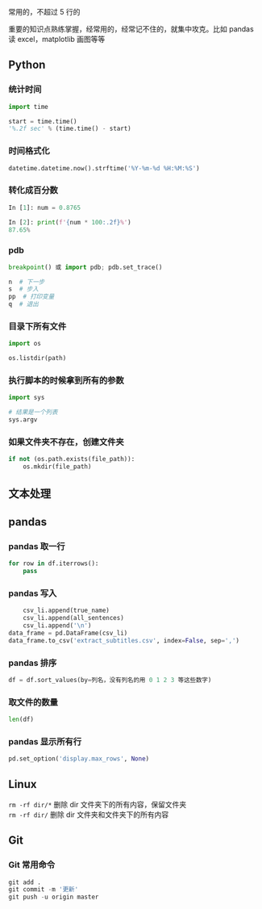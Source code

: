 
常用的，不超过 5 行的  

重要的知识点熟练掌握，经常用的，经常记不住的，就集中攻克。比如 pandas 读 excel，matplotlib 画图等等  

## Python 

### 统计时间  

```python 
import time 

start = time.time()    
'%.2f sec' % (time.time() - start)
```


### 时间格式化  

```python 
datetime.datetime.now().strftime('%Y-%m-%d %H:%M:%S')
```


### 转化成百分数  

```python 
In [1]: num = 0.8765

In [2]: print(f'{num * 100:.2f}%')
87.65%
```



### pdb  

```python 
breakpoint() 或 import pdb; pdb.set_trace()
```

```python 
n  # 下一步
s  # 步入  
pp  # 打印变量  
q  # 退出
```


### 目录下所有文件  

```python 
import os 

os.listdir(path)
```

### 执行脚本的时候拿到所有的参数  

```python 
import sys 

# 结果是一个列表  
sys.argv
```


### 如果文件夹不存在，创建文件夹  

```python 
if not (os.path.exists(file_path)):
    os.mkdir(file_path)
```


## 文本处理  





## pandas 

### pandas 取一行  

```python
for row in df.iterrows():
    pass 
```


### pandas 写入  

```python
    csv_li.append(true_name) 
    csv_li.append(all_sentences)
    csv_li.append('\n')
data_frame = pd.DataFrame(csv_li) 
data_frame.to_csv('extract_subtitles.csv', index=False, sep=',')
```


### pandas 排序  

```python 
df = df.sort_values(by=列名，没有列名的用 0 1 2 3 等这些数字)
```

### 取文件的数量  

```python 
len(df)
```


### pandas 显示所有行  

```python 
pd.set_option('display.max_rows', None)  
```



## Linux 

`rm -rf dir/*` 删除 dir 文件夹下的所有内容，保留文件夹  
`rm -rf dir/` 删除 dir 文件夹和文件夹下的所有内容  


## Git 

### Git 常用命令  

```python 
git add .  
git commit -m '更新' 
git push -u origin master 
```




